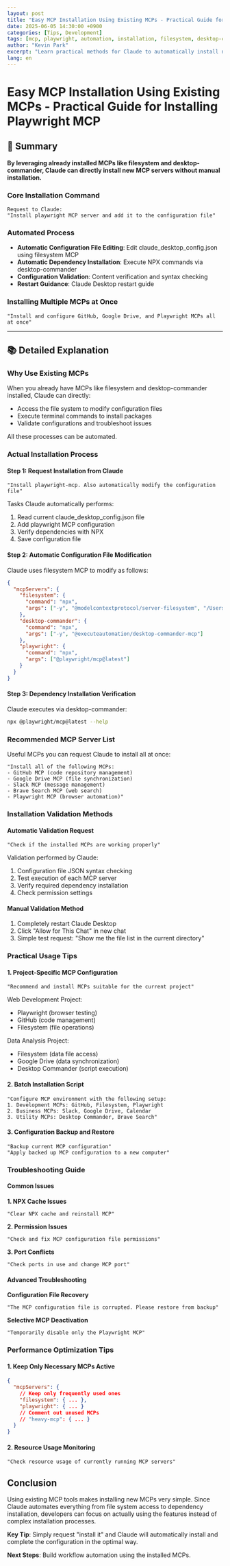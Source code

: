 ```yaml
---
layout: post
title: "Easy MCP Installation Using Existing MCPs - Practical Guide for Installing Playwright MCP"
date: 2025-06-05 14:30:00 +0900
categories: [Tips, Development]
tags: [mcp, playwright, automation, installation, filesystem, desktop-commander, beginner]
author: "Kevin Park"
excerpt: "Learn practical methods for Claude to automatically install new MCPs using already installed filesystem and desktop-commander MCPs."
lang: en
---
```


# Easy MCP Installation Using Existing MCPs - Practical Guide for Installing Playwright MCP

## 🎯 Summary

**By leveraging already installed MCPs like filesystem and desktop-commander, Claude can directly install new MCP servers without manual installation.**

### Core Installation Command

```
Request to Claude:
"Install playwright MCP server and add it to the configuration file"
```

### Automated Process
- **Automatic Configuration File Editing**: Edit claude_desktop_config.json using filesystem MCP
- **Automatic Dependency Installation**: Execute NPX commands via desktop-commander
- **Configuration Validation**: Content verification and syntax checking
- **Restart Guidance**: Claude Desktop restart guide

### Installing Multiple MCPs at Once
```
"Install and configure GitHub, Google Drive, and Playwright MCPs all at once"
```

---

## 📚 Detailed Explanation

### Why Use Existing MCPs

When you already have MCPs like filesystem and desktop-commander installed, Claude can directly:
- Access the file system to modify configuration files
- Execute terminal commands to install packages
- Validate configurations and troubleshoot issues

All these processes can be automated.

### Actual Installation Process

#### Step 1: Request Installation from Claude

```
"Install playwright-mcp. Also automatically modify the configuration file"
```

Tasks Claude automatically performs:
1. Read current claude_desktop_config.json file
2. Add playwright MCP configuration
3. Verify dependencies with NPX
4. Save configuration file

#### Step 2: Automatic Configuration File Modification

Claude uses filesystem MCP to modify as follows:

```json
{
  "mcpServers": {
    "filesystem": {
      "command": "npx",
      "args": ["-y", "@modelcontextprotocol/server-filesystem", "/Users/username/Documents"]
    },
    "desktop-commander": {
      "command": "npx", 
      "args": ["-y", "@executeautomation/desktop-commander-mcp"]
    },
    "playwright": {
      "command": "npx",
      "args": ["@playwright/mcp@latest"]
    }
  }
}
```

#### Step 3: Dependency Installation Verification

Claude executes via desktop-commander:
```bash
npx @playwright/mcp@latest --help
```

### Recommended MCP Server List

Useful MCPs you can request Claude to install all at once:

```
"Install all of the following MCPs:
- GitHub MCP (code repository management)
- Google Drive MCP (file synchronization)
- Slack MCP (message management)
- Brave Search MCP (web search)
- Playwright MCP (browser automation)"
```

### Installation Validation Methods

#### Automatic Validation Request
```
"Check if the installed MCPs are working properly"
```

Validation performed by Claude:
1. Configuration file JSON syntax checking
2. Test execution of each MCP server
3. Verify required dependency installation
4. Check permission settings

#### Manual Validation Method
1. Completely restart Claude Desktop
2. Click "Allow for This Chat" in new chat
3. Simple test request: "Show me the file list in the current directory"

### Practical Usage Tips

#### 1. Project-Specific MCP Configuration

```
"Recommend and install MCPs suitable for the current project"
```

Web Development Project:
- Playwright (browser testing)
- GitHub (code management)
- Filesystem (file operations)

Data Analysis Project:
- Filesystem (data file access)
- Google Drive (data synchronization)
- Desktop Commander (script execution)

#### 2. Batch Installation Script

```
"Configure MCP environment with the following setup:
1. Development MCPs: GitHub, Filesystem, Playwright
2. Business MCPs: Slack, Google Drive, Calendar
3. Utility MCPs: Desktop Commander, Brave Search"
```

#### 3. Configuration Backup and Restore

```
"Backup current MCP configuration"
"Apply backed up MCP configuration to a new computer"
```

### Troubleshooting Guide

#### Common Issues

**1. NPX Cache Issues**
```
"Clear NPX cache and reinstall MCP"
```

**2. Permission Issues**
```
"Check and fix MCP configuration file permissions"
```

**3. Port Conflicts**
```
"Check ports in use and change MCP port"
```

#### Advanced Troubleshooting

**Configuration File Recovery**
```
"The MCP configuration file is corrupted. Please restore from backup"
```

**Selective MCP Deactivation**
```
"Temporarily disable only the Playwright MCP"
```

### Performance Optimization Tips

#### 1. Keep Only Necessary MCPs Active
```json
{
  "mcpServers": {
    // Keep only frequently used ones
    "filesystem": { ... },
    "playwright": { ... }
    // Comment out unused MCPs
    // "heavy-mcp": { ... }
  }
}
```

#### 2. Resource Usage Monitoring
```
"Check resource usage of currently running MCP servers"
```

## Conclusion

Using existing MCP tools makes installing new MCPs very simple. Since Claude automates everything from file system access to dependency installation, developers can focus on actually using the features instead of complex installation processes.

**Key Tip**: Simply request "install it" and Claude will automatically install and complete the configuration in the optimal way.

**Next Steps**: Build workflow automation using the installed MCPs.
